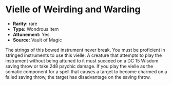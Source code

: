 
# Vielle of Weirding and Warding

* **Rarity:** rare
* **Type:** Wondrous item
* **Attunement:** Yes
* **Source:** Vault of Magic


The strings of this bowed instrument never break. You must be proficient in stringed instruments to use this vielle. A creature that attempts to play the instrument without being attuned to it must succeed on a DC 15 Wisdom saving throw or take 2d8 psychic damage. If you play the vielle as the somatic component for a spell that causes a target to become charmed on a failed saving throw, the target has disadvantage on the saving throw.
